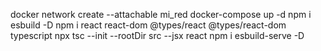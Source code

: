 docker network create --attachable mi_red
docker-compose up -d
npm i esbuild -D
npm i react react-dom @types/react @types/react-dom typescript
npx tsc --init --rootDir src --jsx react
npm i esbuild-serve -D
